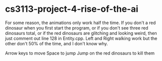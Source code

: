 # cs3113-project-4-rise-of-the-ai
For some reason, the animations only work half the time. If you don't a red dinosaur when you first start the program, or if you don't see three red dinosaurs total, or if the red dinosaurs are glitching and looking weird, then just comment out line 128 in Entity.cpp. Left and Right walking work but the other don't 50% of the time, and I don't know why.

Arrow keys to move
Space to jump
Jump on the red dinosaurs to kill them
